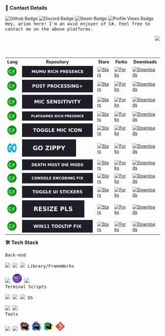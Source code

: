 <h3>📲 Contact Details</h3>


![Github Badge](https://img.shields.io/badge/-JustArion-000000?style=flat-square&logo=github&logoColor=FFF&labelColor=1e1e28&color=c9cbff&cacheSeconds=36000&link=https%3A%2F%2Fyoutu.be%2FK7XHy8nppf4%3FWhyWouldYouClickHere%2CYouAreAlreadyOnGithubBoomer!)
![Discord Badge](https://img.shields.io/badge/-__arion-000000?style=flat-square&logo=discord&logoColor=FFF&labelColor=1e1e28&color=c9cbff&cacheSeconds=36000&link=https%3A%2F%2Fdiscordapp.com%2Fusers%2F155396491853168640)
![Steam Badge](https://img.shields.io/badge/-arion-000000?style=flat-square&logo=steam&logoColor=FFF&labelColor=1e1e28&color=c9cbff&cacheSeconds=36000&link=https%3A%2F%2Fsteamcommunity.com%2Fid%2FArion_Kun%2F)
![Profile Views Badge](https://komarev.com/ghpvc/?username=JustArion&style=flat-square&color=1e1e28)
<br><kbd>Hey, arion here! I'm an avid enjoyer of C#. Feel free to contact me on the above platforms.</kbd>




<img align="right" src="https://raw.githubusercontent.com/catppuccin/catppuccin/main/assets/footers/gray0_ctp_on_line.png" /><br><br>

<div>
	<!-- Table -->
	<table align="right">
		<tr>
			<th>Lang</th>
			<th>Repository</th>
			<th>Stars</th>
			<th>Forks</th>
			<th>Downloads</th>
		</tr>
<!-- Paste Zone -->
	<!-- MuMu_RichPresence -->
	<tr>
		<td>
			<a href="https://en.wikipedia.org/wiki/C_Sharp_(programming_language)">
				<img alt="C#" width="30" height="30" src="./Assets/Languages/CSharp.png"/>
			</a>
		</td>
		<td>
			<a href="https://github.com/JustArion/MuMu_RichPresence/">
				<img alt="MuMu Rich Presence" src="./Assets/RepoImages/MuMu_RichPresence.svg">
			</a>
		</td>
		<td>
			<a href="https://github.com/JustArion/MuMu_RichPresence/stargazers">
				<img alt="Stars" src="https://img.shields.io/github/stars/JustArion/MuMu_RichPresence?label=&colorB=c9cbff&style=for-the-badge&cacheSeconds=3600">
			</a>
		</td>
		<td>
			<a href="https://github.com/JustArion/MuMu_RichPresence/network/members">
				<img alt="Forks" src="https://img.shields.io/github/forks/JustArion/MuMu_RichPresence?label=&colorB=c9cbff&style=for-the-badge&cacheSeconds=3600">
			</a>
		</td>
		<td>
			<a href="https://github.com/JustArion/MuMu_RichPresence/release">
				<img alt="Downloads" src="https://img.shields.io/github/downloads/JustArion/MuMu_RichPresence/total?label=&colorB=c9cbff&style=for-the-badge&cacheSeconds=3600">
			</a>
		</td>
	</tr>
	<!-- PostProcessing -->
	<tr>
		<td>
			<a href="https://en.wikipedia.org/wiki/C_Sharp_(programming_language)">
				<img alt="C#" width="30" height="30" src="./Assets/Languages/CSharp.png"/>
			</a>
		</td>
		<td>
			<a href="https://github.com/JustArion/PostProcessing/">
				<img alt="Post Processing+" src="./Assets/RepoImages/PostProcessing.svg">
			</a>
		</td>
		<td>
			<a href="https://github.com/JustArion/PostProcessing/stargazers">
				<img alt="Stars" src="https://img.shields.io/github/stars/JustArion/PostProcessing?label=&colorB=c9cbff&style=for-the-badge&cacheSeconds=3600">
			</a>
		</td>
		<td>
			<a href="https://github.com/JustArion/PostProcessing/network/members">
				<img alt="Forks" src="https://img.shields.io/github/forks/JustArion/PostProcessing?label=&colorB=c9cbff&style=for-the-badge&cacheSeconds=3600">
			</a>
		</td>
		<td>
			<a href="https://github.com/JustArion/PostProcessing/release">
				<img alt="Downloads" src="https://img.shields.io/github/downloads/JustArion/PostProcessing/total?label=&colorB=c9cbff&style=for-the-badge&cacheSeconds=3600">
			</a>
		</td>
	</tr>
	<!-- MicSensitivity -->
	<tr>
		<td>
			<a href="https://en.wikipedia.org/wiki/C_Sharp_(programming_language)">
				<img alt="C#" width="30" height="30" src="./Assets/Languages/CSharp.png"/>
			</a>
		</td>
		<td>
			<a href="https://github.com/JustArion/MicSensitivity/">
				<img alt="Mic Sensitivity" src="./Assets/RepoImages/MicSensitivity.svg">
			</a>
		</td>
		<td>
			<a href="https://github.com/JustArion/MicSensitivity/stargazers">
				<img alt="Stars" src="https://img.shields.io/github/stars/JustArion/MicSensitivity?label=&colorB=c9cbff&style=for-the-badge&cacheSeconds=3600">
			</a>
		</td>
		<td>
			<a href="https://github.com/JustArion/MicSensitivity/network/members">
				<img alt="Forks" src="https://img.shields.io/github/forks/JustArion/MicSensitivity?label=&colorB=c9cbff&style=for-the-badge&cacheSeconds=3600">
			</a>
		</td>
		<td>
			<a href="https://github.com/JustArion/MicSensitivity/release">
				<img alt="Downloads" src="https://img.shields.io/github/downloads/JustArion/MicSensitivity/total?label=&colorB=c9cbff&style=for-the-badge&cacheSeconds=3600">
			</a>
		</td>
	</tr>
	<!-- PlayGames_RichPresence -->
	<tr>
		<td>
			<a href="https://en.wikipedia.org/wiki/C_Sharp_(programming_language)">
				<img alt="C#" width="30" height="30" src="./Assets/Languages/CSharp.png"/>
			</a>
		</td>
		<td>
			<a href="https://github.com/JustArion/PlayGames_RichPresence/">
				<img alt="PlayGames Rich Presence" src="./Assets/RepoImages/PlayGames_RichPresence.svg">
			</a>
		</td>
		<td>
			<a href="https://github.com/JustArion/PlayGames_RichPresence/stargazers">
				<img alt="Stars" src="https://img.shields.io/github/stars/JustArion/PlayGames_RichPresence?label=&colorB=c9cbff&style=for-the-badge&cacheSeconds=3600">
			</a>
		</td>
		<td>
			<a href="https://github.com/JustArion/PlayGames_RichPresence/network/members">
				<img alt="Forks" src="https://img.shields.io/github/forks/JustArion/PlayGames_RichPresence?label=&colorB=c9cbff&style=for-the-badge&cacheSeconds=3600">
			</a>
		</td>
		<td>
			<a href="https://github.com/JustArion/PlayGames_RichPresence/release">
				<img alt="Downloads" src="https://img.shields.io/github/downloads/JustArion/PlayGames_RichPresence/total?label=&colorB=c9cbff&style=for-the-badge&cacheSeconds=3600">
			</a>
		</td>
	</tr>
	<!-- ToggleMicIcon -->
	<tr>
		<td>
			<a href="https://en.wikipedia.org/wiki/C_Sharp_(programming_language)">
				<img alt="C#" width="30" height="30" src="./Assets/Languages/CSharp.png"/>
			</a>
		</td>
		<td>
			<a href="https://github.com/JustArion/ToggleMicIcon/">
				<img alt="Toggle Mic Icon" src="./Assets/RepoImages/ToggleMicIcon.svg">
			</a>
		</td>
		<td>
			<a href="https://github.com/JustArion/ToggleMicIcon/stargazers">
				<img alt="Stars" src="https://img.shields.io/github/stars/JustArion/ToggleMicIcon?label=&colorB=c9cbff&style=for-the-badge&cacheSeconds=3600">
			</a>
		</td>
		<td>
			<a href="https://github.com/JustArion/ToggleMicIcon/network/members">
				<img alt="Forks" src="https://img.shields.io/github/forks/JustArion/ToggleMicIcon?label=&colorB=c9cbff&style=for-the-badge&cacheSeconds=3600">
			</a>
		</td>
		<td>
			<a href="https://github.com/JustArion/ToggleMicIcon/release">
				<img alt="Downloads" src="https://img.shields.io/github/downloads/JustArion/ToggleMicIcon/total?label=&colorB=c9cbff&style=for-the-badge&cacheSeconds=3600">
			</a>
		</td>
	</tr>
	<!-- GoZippy -->
	<tr>
		<td>
			<a href="https://en.wikipedia.org/wiki/Go_(programming_language)">
				<img alt="GO" width="30" height="30" src="./Assets/Languages/Go.png"/>
			</a>
		</td>
		<td>
			<a href="https://github.com/JustArion/GoZippy/">
				<img alt="Go Zippy" src="./Assets/RepoImages/GoZippy.svg">
			</a>
		</td>
		<td>
			<a href="https://github.com/JustArion/GoZippy/stargazers">
				<img alt="Stars" src="https://img.shields.io/github/stars/JustArion/GoZippy?label=&colorB=c9cbff&style=for-the-badge&cacheSeconds=3600">
			</a>
		</td>
		<td>
			<a href="https://github.com/JustArion/GoZippy/network/members">
				<img alt="Forks" src="https://img.shields.io/github/forks/JustArion/GoZippy?label=&colorB=c9cbff&style=for-the-badge&cacheSeconds=3600">
			</a>
		</td>
		<td>
			<a href="https://github.com/JustArion/GoZippy/release">
				<img alt="Downloads" src="https://img.shields.io/github/downloads/JustArion/GoZippy/total?label=&colorB=c9cbff&style=for-the-badge&cacheSeconds=3600">
			</a>
		</td>
	</tr>
	<!-- DeathMustDieMods -->
	<tr>
		<td>
			<a href="https://en.wikipedia.org/wiki/C_Sharp_(programming_language)">
				<img alt="C#" width="30" height="30" src="./Assets/Languages/CSharp.png"/>
			</a>
		</td>
		<td>
			<a href="https://github.com/JustArion/DeathMustDieMods/">
				<img alt="Death Must Die Mods" src="./Assets/RepoImages/DeathMustDieMods.svg">
			</a>
		</td>
		<td>
			<a href="https://github.com/JustArion/DeathMustDieMods/stargazers">
				<img alt="Stars" src="https://img.shields.io/github/stars/JustArion/DeathMustDieMods?label=&colorB=c9cbff&style=for-the-badge&cacheSeconds=3600">
			</a>
		</td>
		<td>
			<a href="https://github.com/JustArion/DeathMustDieMods/network/members">
				<img alt="Forks" src="https://img.shields.io/github/forks/JustArion/DeathMustDieMods?label=&colorB=c9cbff&style=for-the-badge&cacheSeconds=3600">
			</a>
		</td>
		<td>
			<a href="https://github.com/JustArion/DeathMustDieMods/release">
				<img alt="Downloads" src="https://img.shields.io/github/downloads/JustArion/DeathMustDieMods/total?label=&colorB=c9cbff&style=for-the-badge&cacheSeconds=3600">
			</a>
		</td>
	</tr>
	<!-- ConsoleEncodingFix -->
	<tr>
		<td>
			<a href="https://en.wikipedia.org/wiki/C_Sharp_(programming_language)">
				<img alt="C#" width="30" height="30" src="./Assets/Languages/CSharp.png"/>
			</a>
		</td>
		<td>
			<a href="https://github.com/JustArion/ConsoleEncodingFix/">
				<img alt="Console Encoding Fix" src="./Assets/RepoImages/ConsoleEncodingFix.svg">
			</a>
		</td>
		<td>
			<a href="https://github.com/JustArion/ConsoleEncodingFix/stargazers">
				<img alt="Stars" src="https://img.shields.io/github/stars/JustArion/ConsoleEncodingFix?label=&colorB=c9cbff&style=for-the-badge&cacheSeconds=3600">
			</a>
		</td>
		<td>
			<a href="https://github.com/JustArion/ConsoleEncodingFix/network/members">
				<img alt="Forks" src="https://img.shields.io/github/forks/JustArion/ConsoleEncodingFix?label=&colorB=c9cbff&style=for-the-badge&cacheSeconds=3600">
			</a>
		</td>
		<td>
			<a href="https://github.com/JustArion/ConsoleEncodingFix/release">
				<img alt="Downloads" src="https://img.shields.io/github/downloads/JustArion/ConsoleEncodingFix/total?label=&colorB=c9cbff&style=for-the-badge&cacheSeconds=3600">
			</a>
		</td>
	</tr>
	<!-- ToggleUIStickers -->
	<tr>
		<td>
			<a href="https://en.wikipedia.org/wiki/C_Sharp_(programming_language)">
				<img alt="C#" width="30" height="30" src="./Assets/Languages/CSharp.png"/>
			</a>
		</td>
		<td>
			<a href="https://github.com/JustArion/ToggleUIStickers/">
				<img alt="Toggle UI Stickers" src="./Assets/RepoImages/ToggleUIStickers.svg">
			</a>
		</td>
		<td>
			<a href="https://github.com/JustArion/ToggleUIStickers/stargazers">
				<img alt="Stars" src="https://img.shields.io/github/stars/JustArion/ToggleUIStickers?label=&colorB=c9cbff&style=for-the-badge&cacheSeconds=3600">
			</a>
		</td>
		<td>
			<a href="https://github.com/JustArion/ToggleUIStickers/network/members">
				<img alt="Forks" src="https://img.shields.io/github/forks/JustArion/ToggleUIStickers?label=&colorB=c9cbff&style=for-the-badge&cacheSeconds=3600">
			</a>
		</td>
		<td>
			<a href="https://github.com/JustArion/ToggleUIStickers/release">
				<img alt="Downloads" src="https://img.shields.io/github/downloads/JustArion/ToggleUIStickers/total?label=&colorB=c9cbff&style=for-the-badge&cacheSeconds=3600">
			</a>
		</td>
	</tr>
	<!-- ResizePls -->
	<tr>
		<td>
			<a href="https://en.wikipedia.org/wiki/C_Sharp_(programming_language)">
				<img alt="C#" width="30" height="30" src="./Assets/Languages/CSharp.png"/>
			</a>
		</td>
		<td>
			<a href="https://github.com/JustArion/ResizePls/">
				<img alt="Resize Pls" src="./Assets/RepoImages/ResizePls.svg">
			</a>
		</td>
		<td>
			<a href="https://github.com/JustArion/ResizePls/stargazers">
				<img alt="Stars" src="https://img.shields.io/github/stars/JustArion/ResizePls?label=&colorB=c9cbff&style=for-the-badge&cacheSeconds=3600">
			</a>
		</td>
		<td>
			<a href="https://github.com/JustArion/ResizePls/network/members">
				<img alt="Forks" src="https://img.shields.io/github/forks/JustArion/ResizePls?label=&colorB=c9cbff&style=for-the-badge&cacheSeconds=3600">
			</a>
		</td>
		<td>
			<a href="https://github.com/JustArion/ResizePls/release">
				<img alt="Downloads" src="https://img.shields.io/github/downloads/JustArion/ResizePls/total?label=&colorB=c9cbff&style=for-the-badge&cacheSeconds=3600">
			</a>
		</td>
	</tr>
	<!-- Win11_Tooltip_Fix -->
	<tr>
		<td>
			<a href="https://en.wikipedia.org/wiki/C_Sharp_(programming_language)">
				<img alt="C#" width="30" height="30" src="./Assets/Languages/CSharp.png"/>
			</a>
		</td>
		<td>
			<a href="https://github.com/JustArion/Win11_Tooltip_Fix/">
				<img alt="Win11 Tooltip Fix" src="./Assets/RepoImages/Win11_Tooltip_Fix.svg">
			</a>
		</td>
		<td>
			<a href="https://github.com/JustArion/Win11_Tooltip_Fix/stargazers">
				<img alt="Stars" src="https://img.shields.io/github/stars/JustArion/Win11_Tooltip_Fix?label=&colorB=c9cbff&style=for-the-badge&cacheSeconds=3600">
			</a>
		</td>
		<td>
			<a href="https://github.com/JustArion/Win11_Tooltip_Fix/network/members">
				<img alt="Forks" src="https://img.shields.io/github/forks/JustArion/Win11_Tooltip_Fix?label=&colorB=c9cbff&style=for-the-badge&cacheSeconds=3600">
			</a>
		</td>
		<td>
			<a href="https://github.com/JustArion/Win11_Tooltip_Fix/release">
				<img alt="Downloads" src="https://img.shields.io/github/downloads/JustArion/Win11_Tooltip_Fix/total?label=&colorB=c9cbff&style=for-the-badge&cacheSeconds=3600">
			</a>
		</td>
	</tr>
<!-- End Paste Zone -->
	</table>
	<h3 align="left">🛠 Tech Stack</h3>
	<kbd align="left">
		<kbd>Back-end</kbd>
		<br>
		<br>
		<a href="https://en.wikipedia.org/wiki/C_Sharp_(programming_language)"><img height="30px" src="https://cdn.jsdelivr.net/gh/devicons/devicon/icons/csharp/csharp-plain.svg" /></a>
		<a href="https://en.wikipedia.org/wiki/Go_(programming_language)"><img height="30px" src="https://cdn.jsdelivr.net/gh/devicons/devicon/icons/go/go-original-wordmark.svg" /></a>
		<a href="https://en.wikipedia.org/wiki/Python_(programming_language)"><img height="30px" src="https://cdn.jsdelivr.net/gh/devicons/devicon/icons/python/python-original.svg" /></a>
	</kbd>
	<kbd>
		<kbd>Library/FrameWorks</kbd>
		<br>
		<br>
		<a href="https://www.nuget.org/"><img height="30px" src="https://upload.wikimedia.org/wikipedia/commons/thumb/2/25/NuGet_project_logo.svg/64px-NuGet_project_logo.svg.png" /></a>
		<a href="https://www.tutorialsteacher.com/core/dotnet-core"><img height="30px" src="/Assets/RepoImages/dotnet-logo.png" /></a>
		<a href="https://en.wikipedia.org/wiki/.NET_Framework"><img height="30px" src="https://logos-world.net/wp-content/uploads/2022/01/NET-Framework-Symbol.png" /></a>
	</kbd>
	<br>
	<kbd>
		<kbd>Terminal Scripts</kbd>
		<br>
		<br>
		<a href="https://en.wikipedia.org/wiki/Python_(programming_language)"><img height="30px" src="https://cdn.jsdelivr.net/gh/devicons/devicon/icons/python/python-original.svg" /></a>
		<a href="https://en.wikipedia.org/wiki/Bash_(Unix_shell)"><img height="30px" src="https://cdn.jsdelivr.net/gh/devicons/devicon/icons/bash/bash-original.svg" /></a>
		<a href="https://en.wikipedia.org/wiki/PowerShell"><img height="30px" src="https://upload.wikimedia.org/wikipedia/commons/thumb/a/af/PowerShell_Core_6.0_icon.png/121px-PowerShell_Core_6.0_icon.png" /></a>
	</kbd>
	<kbd>
		<kbd>OS</kbd>
		<br>
		<br>
		<a href="http://en.wikipedia.org/wiki/Linux">
		<img width="30px" src="https://cdn.jsdelivr.net/gh/devicons/devicon/icons/linux/linux-original.svg" /></a>
		<a href="https://en.wikipedia.org/wiki/Microsoft_Windows">
		<img width="30px" src="https://cdn.jsdelivr.net/gh/devicons/devicon/icons/windows8/windows8-original.svg" /></a>
	</kbd>
	<br>
	<kbd>
		<kbd>Tools</kbd>
		<br>
		<br>
		<a href="https://code.visualstudio.com/"><img width="30px" src="https://cdn.jsdelivr.net/gh/devicons/devicon/icons/vscode/vscode-original.svg" /></a>
		<a href="https://visualstudio.microsoft.com/"><img width="30px" src="https://cdn.jsdelivr.net/gh/devicons/devicon/icons/visualstudio/visualstudio-plain.svg"></a>
		<a href="https://www.jetbrains.com/rider/"><img width="30px" src="/Assets/RepoImages/svgexport-13.svg" /></a>
		<a href="https://www.jetbrains.com/go/"><img width="30px" src="/Assets/RepoImages/svgexport-9.svg"></a>
		<a href="https://www.jetbrains.com/pycharm/"><img width="30px" src="/Assets/RepoImages/svgexport-12.svg"></a>
		<a href="https://en.wikipedia.org/wiki/Git"><img width="30px" src="/Assets/RepoImages/Git-Icon.png"></a>
	</kbd>
</div>
<br>
<img src="https://github-readme-stats-git-masterrstaa-rickstaa.vercel.app/api/top-langs/?username=JustArion&theme=tokyonight" alt=""/>
